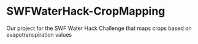 # SWFWaterHack-CropMapping
Our project for the SWF Water Hack Challenge that maps crops based on evapotranspiration values
